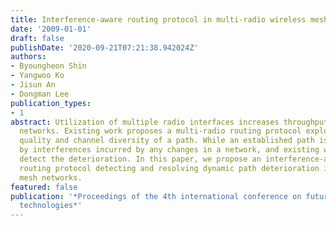 ```yaml
---
title: Interference-aware routing protocol in multi-radio wireless mesh networks
date: '2009-01-01'
draft: false
publishDate: '2020-09-21T07:21:38.942024Z'
authors:
- Byoungheon Shin
- Yangwoo Ko
- Jisun An
- Dongman Lee
publication_types:
- 1
abstract: Utilization of multiple radio interfaces increases throughput of wireless
  networks. Existing work proposes a multi-radio routing protocol exploiting link
  quality and channel diversity of a path. While an established path is deteriorated
  by interferences incurred by any changes in a network, and existing work does not
  detect the deterioration. In this paper, we propose an interference-aware multi-radio
  routing protocol detecting and resolving dynamic path deterioration in wireless
  mesh networks.
featured: false
publication: '*Proceedings of the 4th international conference on future internet
  technologies*'
---
```


